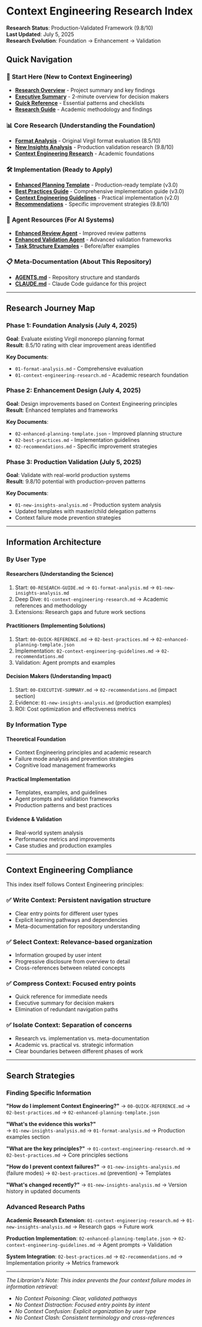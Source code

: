 # Context Engineering Research Index

**Research Status**: Production-Validated Framework (9.8/10)  
**Last Updated**: July 5, 2025  
**Research Evolution**: Foundation → Enhancement → Validation

## Quick Navigation

### 🎯 **Start Here** (New to Context Engineering)
- [**Research Overview**](./00-README.md) - Project summary and key findings
- [**Executive Summary**](./00-EXECUTIVE-SUMMARY.md) - 2-minute overview for decision makers
- [**Quick Reference**](./00-QUICK-REFERENCE.md) - Essential patterns and checklists
- [**Research Guide**](./00-RESEARCH-GUIDE.md) - Academic methodology and findings

### 📊 **Core Research** (Understanding the Foundation)
- [**Format Analysis**](./01-format-analysis.md) - Original Virgil format evaluation (8.5/10)
- [**New Insights Analysis**](./01-new-insights-analysis.md) - Production validation research (9.8/10)
- [**Context Engineering Research**](./01-context-engineering-research.md) - Academic foundations

### 🛠️ **Implementation** (Ready to Apply)
- [**Enhanced Planning Template**](./02-enhanced-planning-template.json) - Production-ready template (v3.0)
- [**Best Practices Guide**](./02-best-practices.md) - Comprehensive implementation guide (v3.0)
- [**Context Engineering Guidelines**](./02-context-engineering-guidelines.md) - Practical implementation (v2.0)
- [**Recommendations**](./02-recommendations.md) - Specific improvement strategies (9.8/10)

### 🤖 **Agent Resources** (For AI Systems)
- [**Enhanced Review Agent**](./03-enhanced-review-agent-prompt.md) - Improved review patterns
- [**Enhanced Validation Agent**](./03-enhanced-validation-agent-prompt.md) - Advanced validation frameworks
- [**Task Structure Examples**](./03-task-structure-examples.json) - Before/after examples

### 📋 **Meta-Documentation** (About This Repository)
- [**AGENTS.md**](./99-AGENTS.md) - Repository structure and standards
- [**CLAUDE.md**](./99-CLAUDE.md) - Claude Code guidance for this project

---

## Research Journey Map

### Phase 1: Foundation Analysis (July 4, 2025)
**Goal**: Evaluate existing Virgil monorepo planning format  
**Result**: 8.5/10 rating with clear improvement areas identified

**Key Documents**:
- `01-format-analysis.md` - Comprehensive evaluation
- `01-context-engineering-research.md` - Academic research foundation

### Phase 2: Enhancement Design (July 4, 2025)  
**Goal**: Design improvements based on Context Engineering principles  
**Result**: Enhanced templates and frameworks

**Key Documents**:
- `02-enhanced-planning-template.json` - Improved planning structure
- `02-best-practices.md` - Implementation guidelines
- `02-recommendations.md` - Specific improvement strategies

### Phase 3: Production Validation (July 5, 2025)
**Goal**: Validate with real-world production systems  
**Result**: 9.8/10 potential with production-proven patterns

**Key Documents**:
- `01-new-insights-analysis.md` - Production system analysis
- Updated templates with master/child delegation patterns
- Context failure mode prevention strategies

---

## Information Architecture

### By User Type

#### **Researchers** (Understanding the Science)
1. Start: `00-RESEARCH-GUIDE.md` → `01-format-analysis.md` → `01-new-insights-analysis.md`
2. Deep Dive: `01-context-engineering-research.md` → Academic references and methodology
3. Extensions: Research gaps and future work sections

#### **Practitioners** (Implementing Solutions)
1. Start: `00-QUICK-REFERENCE.md` → `02-best-practices.md` → `02-enhanced-planning-template.json`
2. Implementation: `02-context-engineering-guidelines.md` → `02-recommendations.md`
3. Validation: Agent prompts and examples

#### **Decision Makers** (Understanding Impact)
1. Start: `00-EXECUTIVE-SUMMARY.md` → `02-recommendations.md` (impact section)
2. Evidence: `01-new-insights-analysis.md` (production examples)
3. ROI: Cost optimization and effectiveness metrics

### By Information Type

#### **Theoretical Foundation**
- Context Engineering principles and academic research
- Failure mode analysis and prevention strategies
- Cognitive load management frameworks

#### **Practical Implementation**
- Templates, examples, and guidelines
- Agent prompts and validation frameworks
- Production patterns and best practices

#### **Evidence & Validation**
- Real-world system analysis
- Performance metrics and improvements
- Case studies and production examples

---

## Context Engineering Compliance

This index itself follows Context Engineering principles:

### ✅ **Write Context**: Persistent navigation structure
- Clear entry points for different user types
- Explicit learning pathways and dependencies
- Meta-documentation for repository understanding

### ✅ **Select Context**: Relevance-based organization  
- Information grouped by user intent
- Progressive disclosure from overview to detail
- Cross-references between related concepts

### ✅ **Compress Context**: Focused entry points
- Quick reference for immediate needs
- Executive summary for decision makers
- Elimination of redundant navigation paths

### ✅ **Isolate Context**: Separation of concerns
- Research vs. implementation vs. meta-documentation
- Academic vs. practical vs. strategic information
- Clear boundaries between different phases of work

---

## Search Strategies

### Finding Specific Information

**"How do I implement Context Engineering?"**
→ `00-QUICK-REFERENCE.md` → `02-best-practices.md` → `02-enhanced-planning-template.json`

**"What's the evidence this works?"**  
→ `01-new-insights-analysis.md` → `01-format-analysis.md` → Production examples section

**"What are the key principles?"**
→ `01-context-engineering-research.md` → `02-best-practices.md` → Core principles sections

**"How do I prevent context failures?"**
→ `01-new-insights-analysis.md` (failure modes) → `02-best-practices.md` (prevention) → Templates

**"What's changed recently?"**
→ `01-new-insights-analysis.md` → Version history in updated documents

### Advanced Research Paths

**Academic Research Extension**:
`01-context-engineering-research.md` → `01-new-insights-analysis.md` → Research gaps → Future work

**Production Implementation**:
`02-enhanced-planning-template.json` → `02-context-engineering-guidelines.md` → Agent prompts → Validation

**System Integration**:
`02-best-practices.md` → `02-recommendations.md` → Implementation priority → Metrics framework

---

*The Librarian's Note: This index prevents the four context failure modes in information retrieval:*
- *No Context Poisoning: Clear, validated pathways*
- *No Context Distraction: Focused entry points by intent*  
- *No Context Confusion: Explicit organization by user type*
- *No Context Clash: Consistent terminology and cross-references*